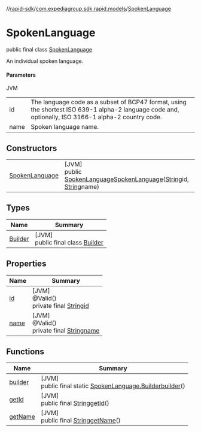 //[rapid-sdk](../../../index.md)/[com.expediagroup.sdk.rapid.models](../index.md)/[SpokenLanguage](index.md)

# SpokenLanguage

public final class [SpokenLanguage](index.md)

An individual spoken language.

#### Parameters

JVM

| | |
|---|---|
| id | The language code as a subset of BCP47 format, using the shortest ISO 639-1 alpha-2 language code and, optionally, ISO 3166-1 alpha-2 country code. |
| name | Spoken language name. |

## Constructors

| | |
|---|---|
| [SpokenLanguage](-spoken-language.md) | [JVM]<br>public [SpokenLanguage](index.md)[SpokenLanguage](-spoken-language.md)([String](https://docs.oracle.com/javase/8/docs/api/java/lang/String.html)id, [String](https://docs.oracle.com/javase/8/docs/api/java/lang/String.html)name) |

## Types

| Name | Summary |
|---|---|
| [Builder](-builder/index.md) | [JVM]<br>public final class [Builder](-builder/index.md) |

## Properties

| Name | Summary |
|---|---|
| [id](index.md#2131213782%2FProperties%2F700308213) | [JVM]<br>@Valid()<br>private final [String](https://docs.oracle.com/javase/8/docs/api/java/lang/String.html)[id](index.md#2131213782%2FProperties%2F700308213) |
| [name](index.md#298314086%2FProperties%2F700308213) | [JVM]<br>@Valid()<br>private final [String](https://docs.oracle.com/javase/8/docs/api/java/lang/String.html)[name](index.md#298314086%2FProperties%2F700308213) |

## Functions

| Name | Summary |
|---|---|
| [builder](builder.md) | [JVM]<br>public final static [SpokenLanguage.Builder](-builder/index.md)[builder](builder.md)() |
| [getId](get-id.md) | [JVM]<br>public final [String](https://docs.oracle.com/javase/8/docs/api/java/lang/String.html)[getId](get-id.md)() |
| [getName](get-name.md) | [JVM]<br>public final [String](https://docs.oracle.com/javase/8/docs/api/java/lang/String.html)[getName](get-name.md)() |
